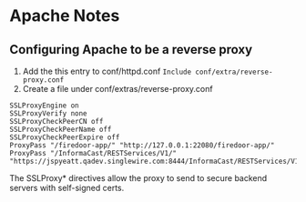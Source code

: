 # Apache Notes

## Configuring Apache to be a reverse proxy

1. Add the this entry to conf/httpd.conf `Include conf/extra/reverse-proxy.conf`
1. Create a file under conf/extras/reverse-proxy.conf
```
SSLProxyEngine on
SSLProxyVerify none
SSLProxyCheckPeerCN off
SSLProxyCheckPeerName off
SSLProxyCheckPeerExpire off
ProxyPass "/firedoor-app/" "http://127.0.0.1:22080/firedoor-app/"
ProxyPass "/InformaCast/RESTServices/V1/" "https://jspyeatt.qadev.singlewire.com:8444/InformaCast/RESTServices/V1/"
```
The SSLProxy* directives allow the proxy to send to secure backend servers with self-signed certs.
